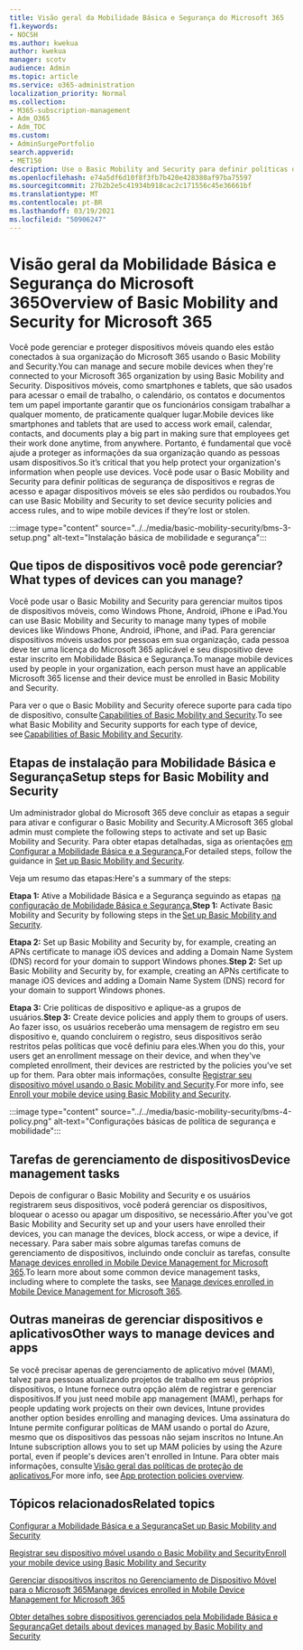 ```yaml
---
title: Visão geral da Mobilidade Básica e Segurança do Microsoft 365
f1.keywords:
- NOCSH
ms.author: kwekua
author: kwekua
manager: scotv
audience: Admin
ms.topic: article
ms.service: o365-administration
localization_priority: Normal
ms.collection:
- M365-subscription-management
- Adm_O365
- Adm_TOC
ms.custom:
- AdminSurgePortfolio
search.appverid:
- MET150
description: Use o Basic Mobility and Security para definir políticas de segurança de dispositivos e regras de acesso.
ms.openlocfilehash: e74a5df6d10f8f3fb7b420e428380af97ba75597
ms.sourcegitcommit: 27b2b2e5c41934b918cac2c171556c45e36661bf
ms.translationtype: MT
ms.contentlocale: pt-BR
ms.lasthandoff: 03/19/2021
ms.locfileid: "50906247"
---
```

# <a name="overview-of-basic-mobility-and-security-for-microsoft-365"></a><span data-ttu-id="b7565-103">Visão geral da Mobilidade Básica e Segurança do Microsoft 365</span><span class="sxs-lookup"><span data-stu-id="b7565-103">Overview of Basic Mobility and Security for Microsoft 365</span></span>

<span data-ttu-id="b7565-104">Você pode gerenciar e proteger dispositivos móveis quando eles estão conectados à sua organização do Microsoft 365 usando o Basic Mobility and Security.</span><span class="sxs-lookup"><span data-stu-id="b7565-104">You can manage and secure mobile devices when they're connected to your Microsoft 365 organization by using Basic Mobility and Security.</span></span> <span data-ttu-id="b7565-105">Dispositivos móveis, como smartphones e tablets, que são usados para acessar o email de trabalho, o calendário, os contatos e documentos tem um papel importante garantir que os funcionários consigam trabalhar a qualquer momento, de praticamente qualquer lugar.</span><span class="sxs-lookup"><span data-stu-id="b7565-105">Mobile devices like smartphones and tablets that are used to access work email, calendar, contacts, and documents play a big part in making sure that employees get their work done anytime, from anywhere.</span></span> <span data-ttu-id="b7565-106">Portanto, é fundamental que você ajude a proteger as informações da sua organização quando as pessoas usam dispositivos.</span><span class="sxs-lookup"><span data-stu-id="b7565-106">So it’s critical that you help protect your organization's information when people use devices.</span></span> <span data-ttu-id="b7565-107">Você pode usar o Basic Mobility and Security para definir políticas de segurança de dispositivos e regras de acesso e apagar dispositivos móveis se eles são perdidos ou roubados.</span><span class="sxs-lookup"><span data-stu-id="b7565-107">You can use Basic Mobility and Security to set device security policies and access rules, and to wipe mobile devices if they’re lost or stolen.</span></span>

:::image type="content" source="../../media/basic-mobility-security/bms-3-setup.png" alt-text="Instalação básica de mobilidade e segurança":::

## <a name="what-types-of-devices-can-you-manage"></a><span data-ttu-id="b7565-109">Que tipos de dispositivos você pode gerenciar?</span><span class="sxs-lookup"><span data-stu-id="b7565-109">What types of devices can you manage?</span></span>

<span data-ttu-id="b7565-110">Você pode usar o Basic Mobility and Security para gerenciar muitos tipos de dispositivos móveis, como Windows Phone, Android, iPhone e iPad.</span><span class="sxs-lookup"><span data-stu-id="b7565-110">You can use Basic Mobility and Security to manage many types of mobile devices like Windows Phone, Android, iPhone, and iPad.</span></span> <span data-ttu-id="b7565-111">Para gerenciar dispositivos móveis usados por pessoas em sua organização, cada pessoa deve ter uma licença do Microsoft 365 aplicável e seu dispositivo deve estar inscrito em Mobilidade Básica e Segurança.</span><span class="sxs-lookup"><span data-stu-id="b7565-111">To manage mobile devices used by people in your organization, each person must have an applicable Microsoft 365 license and their device must be enrolled in Basic Mobility and Security.</span></span>

<span data-ttu-id="b7565-112">Para ver o que o Basic Mobility and Security oferece suporte para cada tipo de dispositivo, consulte [Capabilities of Basic Mobility and Security](capabilities.md).</span><span class="sxs-lookup"><span data-stu-id="b7565-112">To see what Basic Mobility and Security supports for each type of device, see [Capabilities of Basic Mobility and Security](capabilities.md).</span></span>

## <a name="setup-steps-for-basic-mobility-and-security"></a><span data-ttu-id="b7565-113">Etapas de instalação para Mobilidade Básica e Segurança</span><span class="sxs-lookup"><span data-stu-id="b7565-113">Setup steps for Basic Mobility and Security</span></span>

<span data-ttu-id="b7565-114">Um administrador global do Microsoft 365 deve concluir as etapas a seguir para ativar e configurar o Basic Mobility and Security.</span><span class="sxs-lookup"><span data-stu-id="b7565-114">A Microsoft 365 global admin must complete the following steps to activate and set up Basic Mobility and Security.</span></span> <span data-ttu-id="b7565-115">Para obter etapas detalhadas, siga as orientações [em Configurar a Mobilidade Básica e a Segurança.](set-up.md)</span><span class="sxs-lookup"><span data-stu-id="b7565-115">For detailed steps, follow the guidance in [Set up Basic Mobility and Security](set-up.md).</span></span> 

<span data-ttu-id="b7565-116">Veja um resumo das etapas:</span><span class="sxs-lookup"><span data-stu-id="b7565-116">Here's a summary of the steps:</span></span>

<span data-ttu-id="b7565-117">**Etapa 1:** Ative a Mobilidade Básica e a Segurança seguindo as etapas  [na configuração de Mobilidade Básica e Segurança.](set-up.md)</span><span class="sxs-lookup"><span data-stu-id="b7565-117">**Step 1:** Activate Basic Mobility and Security by following steps in the [Set up Basic Mobility and Security](set-up.md).</span></span>

<span data-ttu-id="b7565-118">**Etapa 2:** Set up Basic Mobility and Security by, for example, creating an APNs certificate to manage iOS devices and adding a Domain Name System (DNS) record for your domain to support Windows phones.</span><span class="sxs-lookup"><span data-stu-id="b7565-118">**Step 2:** Set up Basic Mobility and Security by, for example, creating an APNs certificate to manage iOS devices and adding a Domain Name System (DNS) record for your domain to support Windows phones.</span></span>

<span data-ttu-id="b7565-119">**Etapa 3:** Crie políticas de dispositivo e aplique-as a grupos de usuários.</span><span class="sxs-lookup"><span data-stu-id="b7565-119">**Step 3:** Create device policies and apply them to groups of users.</span></span> <span data-ttu-id="b7565-120">Ao fazer isso, os usuários receberão uma mensagem de registro em seu dispositivo e, quando concluirem o registro, seus dispositivos serão restritos pelas políticas que você definiu para eles.</span><span class="sxs-lookup"><span data-stu-id="b7565-120">When you do this, your users get an enrollment message on their device, and when they've completed enrollment, their devices are restricted by the policies you've set up for them.</span></span> <span data-ttu-id="b7565-121">Para obter mais informações, consulte [Registrar seu dispositivo móvel usando o Basic Mobility and Security](enroll-your-mobile-device.md).</span><span class="sxs-lookup"><span data-stu-id="b7565-121">For more info, see [Enroll your mobile device using Basic Mobility and Security](enroll-your-mobile-device.md).</span></span> 

:::image type="content" source="../../media/basic-mobility-security/bms-4-policy.png" alt-text="Configurações básicas de política de segurança e mobilidade":::

## <a name="device-management-tasks"></a><span data-ttu-id="b7565-123">Tarefas de gerenciamento de dispositivos</span><span class="sxs-lookup"><span data-stu-id="b7565-123">Device management tasks</span></span>

<span data-ttu-id="b7565-124">Depois de configurar o Basic Mobility and Security e os usuários registrarem seus dispositivos, você poderá gerenciar os dispositivos, bloquear o acesso ou apagar um dispositivo, se necessário.</span><span class="sxs-lookup"><span data-stu-id="b7565-124">After you've got Basic Mobility and Security set up and your users have enrolled their devices, you can manage the devices, block access, or wipe a device, if necessary.</span></span> <span data-ttu-id="b7565-125">Para saber mais sobre algumas tarefas comuns de gerenciamento de dispositivos, incluindo onde concluir as tarefas, consulte [Manage devices enrolled in Mobile Device Management for Microsoft 365](manage-enrolled-devices.md).</span><span class="sxs-lookup"><span data-stu-id="b7565-125">To learn more about some common device management tasks, including where to complete the tasks, see [Manage devices enrolled in Mobile Device Management for Microsoft 365](manage-enrolled-devices.md).</span></span>

## <a name="other-ways-to-manage-devices-and-apps"></a><span data-ttu-id="b7565-126">Outras maneiras de gerenciar dispositivos e aplicativos</span><span class="sxs-lookup"><span data-stu-id="b7565-126">Other ways to manage devices and apps</span></span>

<span data-ttu-id="b7565-127">Se você precisar apenas de gerenciamento de aplicativo móvel (MAM), talvez para pessoas atualizando projetos de trabalho em seus próprios dispositivos, o Intune fornece outra opção além de registrar e gerenciar dispositivos.</span><span class="sxs-lookup"><span data-stu-id="b7565-127">If you just need mobile app management (MAM), perhaps for people updating work projects on their own devices, Intune provides another option besides enrolling and managing devices.</span></span> <span data-ttu-id="b7565-128">Uma assinatura do Intune permite configurar políticas de MAM usando o portal do Azure, mesmo que os dispositivos das pessoas não sejam inscritos no Intune.</span><span class="sxs-lookup"><span data-stu-id="b7565-128">An Intune subscription allows you to set up MAM policies by using the Azure portal, even if people's devices aren't enrolled in Intune.</span></span> <span data-ttu-id="b7565-129">Para obter mais informações, consulte [Visão geral das políticas de proteção de aplicativos.](/mem/intune/apps/app-protection-policy)</span><span class="sxs-lookup"><span data-stu-id="b7565-129">For more info, see [App protection policies overview](/mem/intune/apps/app-protection-policy).</span></span>

## <a name="related-topics"></a><span data-ttu-id="b7565-130">Tópicos relacionados</span><span class="sxs-lookup"><span data-stu-id="b7565-130">Related topics</span></span>

[<span data-ttu-id="b7565-131">Configurar a Mobilidade Básica e a Segurança</span><span class="sxs-lookup"><span data-stu-id="b7565-131">Set up Basic Mobility and Security</span></span>](set-up.md)

[<span data-ttu-id="b7565-132">Registrar seu dispositivo móvel usando o Basic Mobility and Security</span><span class="sxs-lookup"><span data-stu-id="b7565-132">Enroll your mobile device using Basic Mobility and Security</span></span>](enroll-your-mobile-device.md)

[<span data-ttu-id="b7565-133">Gerenciar dispositivos inscritos no Gerenciamento de Dispositivo Móvel para o Microsoft 365</span><span class="sxs-lookup"><span data-stu-id="b7565-133">Manage devices enrolled in Mobile Device Management for Microsoft 365</span></span>](manage-enrolled-devices.md)

[<span data-ttu-id="b7565-134">Obter detalhes sobre dispositivos gerenciados pela Mobilidade Básica e Segurança</span><span class="sxs-lookup"><span data-stu-id="b7565-134">Get details about devices managed by Basic Mobility and Security</span></span>](get-details-about-managed-devices.md)